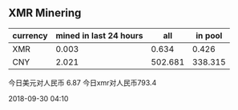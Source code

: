 ## XMR Minering

|currency|mined in last 24 hours|all|in pool|
|---|---|---|---|
|XMR|0.003|0.634|0.426|
|CNY|2.021|502.681|338.315|

今日美元对人民币 6.87	今日xmr对人民币793.4


2018-09-30 04:10